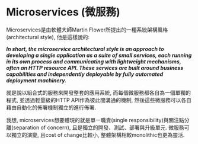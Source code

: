 # Microservices \(微服務\)

Microservices是由軟體大師Martin Flower所提出的一種系統架構風格\(architectural style\), 他是這樣說的:

_**In short, the microservice architectural style is an approach to developing a single application as a suite of small services, each running in its own process and communicating with lightweight mechanisms, often an HTTP resource API. These services are built around business capabilities and independently deployable by fully automated deployment machinery.**_

就是說以組合式的服務來開發整套的應用系統, 而每個微服務都各自為一個單獨的程式, 並透過輕量級的HTTP API作為彼此間溝通的機制, 然後這些微服務可以各自藉由自動化的佈署機制獨立的進行佈署.

我想, microservices想要體現的就是單一職責\(single responsibility\)與關注點分離\(separation of concern\), 且是獨立的開發、測試、部署與升級單元. 微服務可以獨立的演變, 且cost of change比較小, 整體架構相較monolithic也更為靈活.

